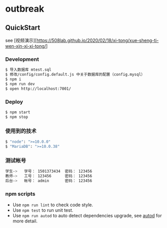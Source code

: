 # outbreak



## QuickStart

<!-- add docs here for user -->

see [视频演示][https://508lab.github.io/2020/02/18/xi-tong/xue-sheng-ti-wen-xin-xi-xi-tong/]

### Development

```bash
$ 导入数据库 mtest.sql
$ 修改/config/config.default.js 中关于数据库的配置（config.mysql）
$ npm i
$ npm run dev
$ open http://localhost:7001/
```

### Deploy

```bash
$ npm start
$ npm stop
```

### 使用到的技术
```bash
$ "node": ">=10.0.0"
$ "MariaDB": ">=10.0.38"
```

### 测试帐号
```bash
学生->   学号： 1501373434  密码： 123456
教师->   工号： 123456      密码： 123456
后台->   帐号： admin       密码： 123456  
```

### npm scripts

- Use `npm run lint` to check code style.
- Use `npm test` to run unit test.
- Use `npm run autod` to auto detect dependencies upgrade, see [autod](https://www.npmjs.com/package/autod) for more detail.


[egg]: https://eggjs.org
